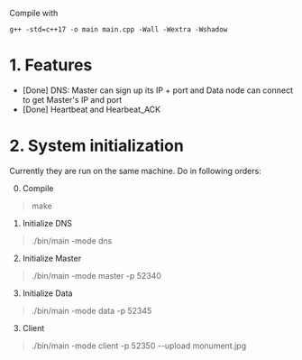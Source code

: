 Compile with 

`g++ -std=c++17 -o main main.cpp -Wall -Wextra -Wshadow`

# 1. Features
- [Done] DNS: Master can sign up its IP + port and Data node can connect to get Master's IP and port
- [Done] Heartbeat and Hearbeat_ACK


# 2. System initialization

Currently they are run on the same machine. Do in following orders:

0. Compile
> make

1. Initialize DNS
> ./bin/main -mode dns

2. Initialize Master
> ./bin/main -mode master -p 52340

3. Initialize Data
> ./bin/main -mode data -p 52345

3. Client
> ./bin/main -mode client -p 52350 --upload monument.jpg


